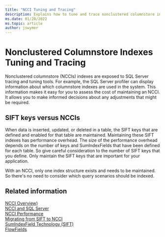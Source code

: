 ```yaml
---
title: "NCCI Tuning and Tracing"
description: Explains how to tune and trace nonclustered columnstore indexes in Business Central.
ms.date: 01/28/2022
ms.topic: article
author: jswymer
---
```

# Nonclustered Columnstore Indexes Tuning and Tracing

Nonclustered columnstore (NCCIs) indexes are exposed to SQL Server tracing and tuning tools. For example, the SQL Server profiler can display information about which columnstore indexes are used in the system. This information makes it easy for you to assess the cost of maintaining an NCCI. It allows you to make informed decisions about any adjustments that might be required.  
  
## SIFT keys versus NCCIs

When data is inserted, updated, or deleted in a table, the SIFT keys that are defined and enabled for that table are maintained. Maintaining these SIFT indexes has performance overhead. The size of the performance overhead depends on the number of keys and SumIndexFields that have been defined for each table. So give careful consideration to the number of SIFT keys that you define. Only maintain the SIFT keys that are important for your application.  
  
With an NCCI, only one index structure exists and needs to be maintained. So there's no need to consider which query scenarios should be indexed.

## Related information

[NCCI Overview)](devenv-ncci-overview.md)  
[NCCI and SQL Server](devenv-ncci-and-sql-server.md)  
[NCCI Performance](devenv-ncci-performance.md)  
[Migrating from SIFT to NCCI](devenv-migrating-from-sift-to-ncci.md)  
[SumIndexField Technology \(SIFT\)](devenv-sift-technology.md)  
[FlowFields](devenv-flowfields.md)  
